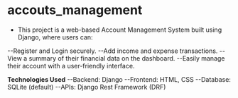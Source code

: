 # accouts_management
* This project is a web-based Account Management System built using Django, where users can:

--Register and Login securely.
--Add income and expense transactions.
--View a summary of their financial data on the dashboard.
--Easily manage their account with a user-friendly interface.

**Technologies Used**
--Backend: Django
--Frontend: HTML, CSS
--Database: SQLite (default)
--APIs: Django Rest Framework (DRF)
